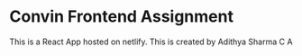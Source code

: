 # Convin Frontend Assignment
This is a React App hosted on netlify. This is created by Adithya Sharma C A
